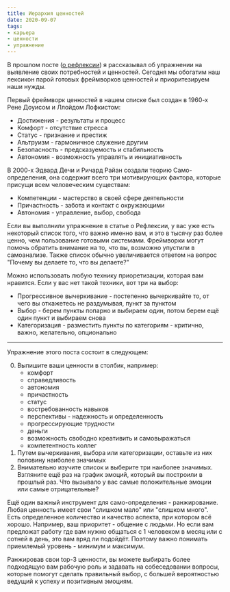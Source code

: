 ```yaml
---
title: Иерархия ценностей
date: 2020-09-07
tags: 
- карьера
- ценности
- упражнение
---
```


В прошлом посте ([о рефлексии](/reflection)) я рассказывал об упражнении на выявление своих потребностей и ценностей. Сегодня мы обогатим наш лексикон парой готовых фреймворков ценностей и приоритезируем наши нужды.

Первый фреймворк ценностей в нашем списке был создан в 1960-х Рене Доуисом и Ллойдом Лофкистом:

- Достижения - результаты и процесс
- Комфорт - отсутствие стресса
- Статус - признание и престиж
- Альтруизм - гармоничное служение другим
- Безопасность - предсказуемость и стабильность
- Автономия - возможность управлять и инициативность

В 2000-х Эдвард Дечи и Ричард Райан создали теорию Само-определения, она содержит всего три мотивирующих фактора, которые присущи всем человеческим существам:

- Компетенции - мастерство в своей сфере деятельности
- Причастность - забота и контакт с окружающими
- Автономия - управление, выбор, свобода

Если вы выполнили упражнение в статье о Рефлексии, у вас уже есть некоторый список того, что важно именно вам, и это в тысячу раз более ценно, чем пользование готовыми системами. Фреймворки могут помочь обратить внимание на то, что вы, возможно упустили в самоанализе. Также список обычно увеличивается ответом на вопрос "Почему вы делаете то, что вы делаете?"

Можно использовать любую технику приоретизации, которая вам нравится. Если у вас нет такой техники, вот три на выбор:
- Прогрессивное вычеркивание - постепенно вычеркивайте то, от чего вы откажетесь не раздумывая, пункт за пунктом
- Выбор - берем пункты попарно и выбираем один, потом берем ещё один пункт и выбираем снова
- Категоризация - разместить пункты по категориям - критично, важно, желательно, опционально


***

Упражнение этого поста состоит в следующем:

0. Выпишите ваши ценности в столбик, например:
    - комфорт
    - справедливость
    - автономия
    - причастность
    - статус
    - востребованность навыков
    - перспективы - надежность и определенность
    - прогрессирующие трудности
    - деньги
    - возможность свободно креативить и самовыражаться
    - компетентность коллег
1. Путем вычеркивания, выбора или категоризации, оставьте из них половину наиболее значимых
3. Внимательно изучите список и выберите три наиболее значимых. Взгляните ещё раз на график эмоций, который вы построили в прошлый раз. Что вызывало у вас самые положительные эмоции или самые отрицательные? 

Ещё один важный инструмент для само-определения - ранжирование. Любая ценность имеет свои "слишком мало" или "слишком много". Есть определенное количество и качество аспекта, при котором всё хорошо. Например, ваш приоритет - общение с людьми. Но если вам предложат работу где вам нужно общаться с 1 человеком в месяц или с сотней в день, это вам вряд ли подойдёт. Поэтому важно понимать приемлемый уровень - минимум и максимум.

Ранжировав свои top-3 ценности, вы можете выбирать более подходящую вам рабочую роль и задавать на собеседовании вопросы, которые помогут сделать правильный выбор, с большей вероятностью ведущий к успеху и позитивным эмоциям.
